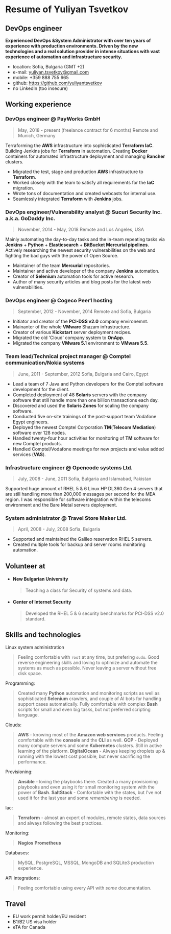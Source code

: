 ﻿# Resume of Yuliyan Tsvetkov
## DevOps engineer

**Experienced DevOps &System Administrator with over ten years of experience with production environments. Driven by the new technologies and a real solution provider in intense situations with vast experience of automation and infrastructure security.**

* location: Sofia, Bulgaria (GMT +2)
* e-mail: yuliyan.tsvetkov@gmail.com
* mobile: +359 888 755 665
* github: https://github.com/yuliyantsvetkov
* no LinkedIn (too insecure)

## Working experience

### DevOps engineer @ PayWorks GmbH
>May, 2018 - present (freelance contract for 6 months)
> Remote and Munich, Germany

Terraforming the **AWS** infrastructure into sophisticated **Terraform IaC**. Building Jenkins jobs for **Terraform** in automation. Creating **Docker** containers for automated infrastructure deployment and managing **Rancher** clusters.

- Migrated the test, stage and production **AWS** infrastructure to **Terraform**.
- Worked closely with the team to satisfy all requirements for the **IaC** migration.
- Wrote tons of documentation and created webcasts for internal use.
- Seamlessly integrated **Terraform** with **Jenkins** jobs.

### DevOps engineer/Vulnerability analyst @ Sucuri Security Inc. a.k.a. GoDaddy Inc.
> November, 2014 - May, 2018
> Remote and Los Angeles, USA

Mainly automating the day-to-day tasks and the in-team repeating tasks via **Jenkins** + **Python** + **Elasticsearch** + **BitBucket Mercurial pipelines**. Actively researching the newest security vulnerabilities on the web and fighting the bad guys with the power of Open Source.

-   Maintainer of the team  **Mercurial**  repositories.
-   Maintainer and active developer of the company  **Jenkins**  automation.
-   Creator of  **Selenium**  automation tools for active research.
-   Author of many security articles and blog posts for the latest web vulnerabilities.

### DevOps engineer @ Cogeco Peer1 hosting 
> September, 2012 - November, 2014
> Remote and Sofia, Bulgaria

-   Initiator and creator of the  **PCI-DSS v2.0**  company environemnt.
-   Mainanter of the whole  **VMware**  Shazam infrastructure.
-   Creator of various  **Kickstart**  server deployment recipes.
-   Migrated the old 'Cloud' company system to  **OnApp**.
-   Migrated the company  **VMware 5.1**  environment to  **VMware 5.5**.

### Team lead/Technical project manager @ Comptel communication/Nokia systems
> June, 2011 - September, 2012
> Sofia, Bulgaria and Cairo, Egypt

- Lead a team of 7 Java and Python developers for the Comptel software development for the client.
-   Completed deployment of 48  **Solaris**  servers with the company software that still handle more than one billion transactions each day.
- Discovered and used the **Solaris Zones** for scaling the company software.
-   Conducted five on-site trainings of the post-support team Vodafone Egypt engineers.
-   Deployed the newest Comptel Corporation  **TM**(**Telecom Mediation**)  software over 128 nodes.
-   Handled twenty-four hour activities for monitoring of  **TM**  software for new Comptel products.
-   Handled Comptel/Vodafone meetings for new projects and value added services (**VAS**).

### Infrastructure engineer @ Opencode systems Ltd.
> July, 2008 - June, 2011
> Sofia, Bulgaria and Islamabad, Pakistan

Supported huge amount of RHEL 5 & 6 Linux HP DL360 Gen 4 servers that are still handling more than 200,000 messages per second for the MEA region. I was responsible for software integration within the telecoms environment and the Bare Metal servers deployment.

### System administrator @ Travel Store Maker Ltd.
> April, 2008 - July, 2008
> Sofia, Bulgaria

-   Supported and maintained the Galileo reservation RHEL 5 servers.
-   Created multiple tools for backup and server rooms monitoring automation.

## Volunteer at
- #### New Bulgarian University
	>  Teaching a class for Security of systems and data.
- #### Center of Internet Security
	>  Developed the RHEL 5 & 6 security benchmarks for PCI-DSS v2.0 standard.


## Skills and technologies

Linux system administration
> Feeling comfortable with `root` at any time, but prefering `sudo`. Good reverse engineering skills and loving to optimize and automate the systems as much as possible. Never leaving a server without free disk space.

Programming:
> Created many **Python** automation and monitoring scripts as well as sophisticated **Selenium** crawlers, and couple of AI bots for handling support cases automatically.
> Fully comfortable with complex **Bash** scripts for small and even big tasks, but not preferred scripting language.

Clouds:
> **AWS** - knowing most of the **Amazon web services** products. Feeling comfortable with the **console** and the **CLI** as well.
> **GCP** - Deployed many compute servers and some **Kubernetes** clusters. Still in active learning of the platform.
> **DigitalOcean** - Always keeping droplets up & running with the lowest cost possible, but never sacrificing the performance.

Provisioning:
> **Ansible** - loving the playbooks there. Created a many provisioning playbooks and even using it for small monitoring system with the power of **Bash**.
> **SaltStack** - Comfortable with the states, but I've not used it for the last year and some *remembering* is needed.

Iac:
> **Terraform** - almost an expert of modules, remote states, data sources and always following the best practices.

Monitoring:
> **Nagios**
> **Prometheus**

Databases:
> MySQL, PostgreSQL, MSSQL, MongoDB and SQLite3 production experience.

API integrations:
> Feeling comfortable using every API with *some* documentation.

## Travel 
-   EU work permit holder/EU resident
-   B1/B2 US visa holder
-   eTA for Canada
